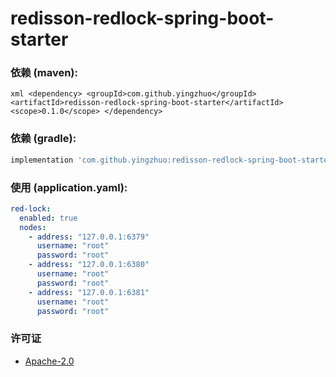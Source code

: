 # redisson-redlock-spring-boot-starter

### 依赖 (maven):

``xml
<dependency>
    <groupId>com.github.yingzhuo</groupId>
    <artifactId>redisson-redlock-spring-boot-starter</artifactId>
    <scope>0.1.0</scope>
</dependency>
``

### 依赖 (gradle):

```groovy
implementation 'com.github.yingzhuo:redisson-redlock-spring-boot-starter:0.1.0'
```

### 使用 (application.yaml):

```yaml
red-lock:
  enabled: true
  nodes:
    - address: "127.0.0.1:6379"
      username: "root"
      password: "root"
    - address: "127.0.0.1:6380"
      username: "root"
      password: "root"
    - address: "127.0.0.1:6381"
      username: "root"
      password: "root"
```

### 许可证

* [Apache-2.0](./LICENSE.txt)
